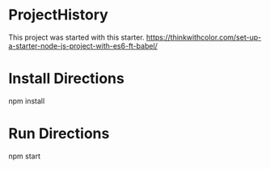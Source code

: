 # ProjectHistory
This project was started with this starter.
https://thinkwithcolor.com/set-up-a-starter-node-js-project-with-es6-ft-babel/


# Install Directions
npm install

# Run Directions
npm start
